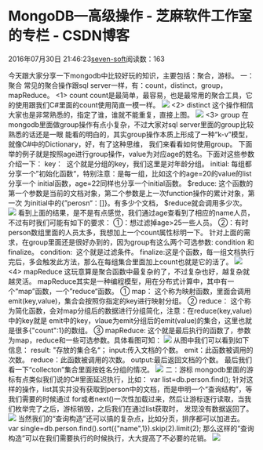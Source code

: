
# MongoDB—高级操作 -  芝麻软件工作室的专栏 - CSDN博客


2016年07月30日 21:46:23[seven-soft](https://me.csdn.net/softn)阅读数：163


今天跟大家分享一下mongodb中比较好玩的知识，主要包括：聚合，游标。
一： 聚合
常见的聚合操作跟sql server一样，有：count，distinct，group，mapReduce。
<1> count
count是最简单，最容易，也是最常用的聚合工具，它的使用跟我们C\#里面的count使用简直一模一样。
![](http://pic002.cnblogs.com/images/2012/214741/2012022022344936.png)
<2> distinct
这个操作相信大家也是非常熟悉的，指定了谁，谁就不能重复，直接上图。
![](http://pic002.cnblogs.com/images/2012/214741/2012022022410978.png)
<3> group
在mongodb里面做group操作有点小复杂，不过大家对sql server里面的group比较熟悉的话还是一眼
能看的明白的，其实group操作本质上形成了一种“k-v”模型，就像C\#中的Dictionary，好，有了这种思维，
我们来看看如何使用group。
下面举的例子就是按照age进行group操作，value为对应age的姓名。下面对这些参数介绍一下：
key：  这个就是分组的key，我们这里是对年龄分组。
initial: 每组都分享一个”初始化函数“，特别注意：是每一组，比如这个的age=20的value的list分享一个
initial函数，age=22同样也分享一个initial函数。
$reduce: 这个函数的第一个参数是当前的文档对象，第二个参数是上一次function操作的累计对象，第一次
为initial中的{”perosn“：[]}。有多少个文档， $reduce就会调用多少次。
![](http://pic002.cnblogs.com/images/2012/214741/2012022023404990.png)
看到上面的结果，是不是有点感觉，我们通过age查看到了相应的name人员，不过有时我们可能有如下的要求：
①：想过滤掉age>25一些人员。
②：有时person数组里面的人员太多，我想加上一个count属性标明一下。
针对上面的需求，在group里面还是很好办到的，因为group有这么两个可选参数: condition 和 finalize。
condition:  这个就是过滤条件。
finalize:这是个函数，每一组文档执行完后，多会触发此方法，那么在每组集合里面加上count也就是它的活了。
![](http://pic002.cnblogs.com/images/2012/214741/2012022102293097.png)
<4> mapReduce
这玩意算是聚合函数中最复杂的了，不过复杂也好，越复杂就越灵活。
mapReduce其实是一种编程模型，用在分布式计算中，其中有一个“map”函数，一个”reduce“函数。
① map：
这个称为映射函数，里面会调用emit(key,value)，集合会按照你指定的key进行映射分组。
② reduce：
这个称为简化函数，会对map分组后的数据进行分组简化，注意：在reduce(key,value)中的key就是
emit中的key，vlaue为emit分组后的emit(value)的集合，这里也就是很多{"count":1}的数组。
③ mapReduce:
这个就是最后执行的函数了，参数为map，reduce和一些可选参数。具体看图可知：
![](http://pic002.cnblogs.com/images/2012/214741/2012022111202288.png)
从图中我们可以看到如下信息：
result: "存放的集合名“；
input:传入文档的个数。
emit：此函数被调用的次数。
reduce：此函数被调用的次数。
output:最后返回文档的个数。
最后我们看一下“collecton”集合里面按姓名分组的情况。
![](http://pic002.cnblogs.com/images/2012/214741/2012022111270618.png)
二：游标
mongodb里面的游标有点类似我们说的C\#里面延迟执行，比如：
var list=db.person.find();
针对这样的操作，list其实并没有获取到person中的文档，而是申明一个“查询结构”，等我们需要的时候通过
for或者next()一次性加载过来，然后让游标逐行读取，当我们枚举完了之后，游标销毁，之后我们在通过list获取时，
发现没有数据返回了。
![](http://pic002.cnblogs.com/images/2012/214741/2012022112191440.png)
当然我们的“查询构造”还可以搞的复杂点，比如分页，排序都可以加进去。
var single=db.person.find().sort({"name",1}).skip(2).limit(2);
那么这样的“查询构造”可以在我们需要执行的时候执行，大大提高了不必要的花销。
![](http://pic002.cnblogs.com/images/2012/214741/2012022112252930.png)

